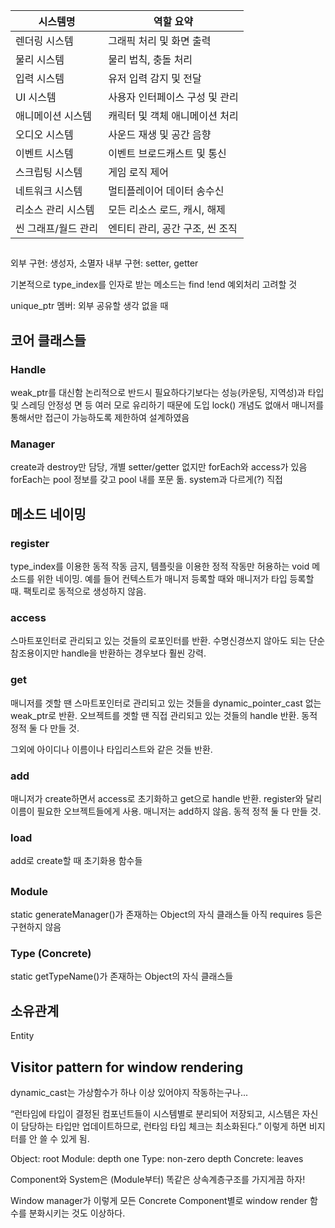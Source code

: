 | 시스템명        | 역할 요약               |
| ----------- | ------------------- |
| 렌더링 시스템     | 그래픽 처리 및 화면 출력      |
| 물리 시스템      | 물리 법칙, 충돌 처리        |
| 입력 시스템      | 유저 입력 감지 및 전달       |
| UI 시스템      | 사용자 인터페이스 구성 및 관리   |
| 애니메이션 시스템   | 캐릭터 및 객체 애니메이션 처리   |
| 오디오 시스템     | 사운드 재생 및 공간 음향      |
| 이벤트 시스템     | 이벤트 브로드캐스트 및 통신     |
| 스크립팅 시스템    | 게임 로직 제어            |
| 네트워크 시스템    | 멀티플레이어 데이터 송수신      |
| 리소스 관리 시스템  | 모든 리소스 로드, 캐시, 해제   |
| 씬 그래프/월드 관리 | 엔티티 관리, 공간 구조, 씬 조직 |



##

외부 구현: 생성자, 소멸자
내부 구현: setter, getter

기본적으로 type_index를 인자로 받는 메소드는 find !end 예외처리 고려할 것


unique_ptr 멤버: 외부 공유할 생각 없을 때




## 코어 클래스들


### Handle
weak_ptr를 대신함
논리적으로 반드시 필요하다기보다는 성능(카운팅, 지역성)과 타입 및 스레딩 안정성 면 등 여러 모로 유리하기 때문에 도입
lock() 개념도 없애서 매니저를 통해서만 접근이 가능하도록 제한하여 설계하였음


### Manager
create과 destroy만 담당, 개별 setter/getter 없지만 forEach와 access가 있음
forEach는 pool 정보를 갖고 pool 내를 포문 돎.
system과 다르게(?) 직접 


## 메소드 네이밍

### register
type_index를 이용한 동적 작동 금지, 템플릿을 이용한 정적 작동만 허용하는 void 메소드를 위한 네이밍.
예를 들어 컨텍스트가 매니저 등록할 때와 매니저가 타입 등록할 때.
팩토리로 동적으로 생성하지 않음.

### access
스마트포인터로 관리되고 있는 것들의 로포인터를 반환. 수명신경쓰지 않아도 되는 단순 참조용이지만 handle을 반환하는 경우보다 훨씬 강력.

### get
매니저를 겟할 땐 스마트포인터로 관리되고 있는 것들을 dynamic_pointer_cast 없는 weak_ptr로 반환.
오브젝트를 겟할 땐 직접 관리되고 있는 것들의 handle 반환.
동적 정적 둘 다 만들 것.

그외에 아이디나 이름이나 타입리스트와 같은 것들 반환.

### add
매니저가 create하면서 access로 초기화하고 get으로 handle 반환.
register와 달리 이름이 필요한 오브젝트들에게 사용.
매니저는 add하지 않음.
동적 정적 둘 다 만들 것.

### load
add로 create할 때 초기화용 함수들


##

### Module

static generateManager()가 존재하는 Object의 자식 클래스들
아직 requires 등은 구현하지 않음

### Type (Concrete)

static getTypeName()가 존재하는 Object의 자식 클래스들

## 소유관계

Entity





## Visitor pattern for window rendering





dynamic_cast는 가상함수가 하나 이상 있어야지 작동하는구나...



“런타임에 타입이 결정된 컴포넌트들이 시스템별로 분리되어 저장되고, 시스템은 자신이 담당하는 타입만 업데이트하므로, 런타임 타입 체크는 최소화된다.”
이렇게 하면 비지터를 안 쓸 수 있게 됨.

Object: root
Module: depth one
Type: non-zero depth
Concrete: leaves

Component와 System은 (Module부터) 똑같은 상속계층구조를 가지게끔 하자!

Window manager가 이렇게 모든 Concrete Component별로 window render 함수를 분화시키는 것도 이상하다.